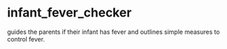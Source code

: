 # infant_fever_checker
guides the parents if their infant has fever and outlines simple measures to control fever. 
